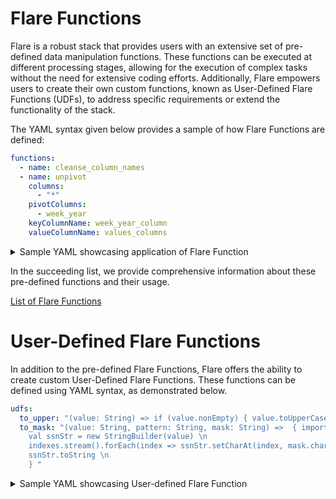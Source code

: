 # Flare Functions

Flare is a robust stack that provides users with an extensive set of pre-defined data manipulation functions. These functions can be executed at different processing stages, allowing for the execution of complex tasks without the need for extensive coding efforts. Additionally, Flare empowers users to create their own custom functions, known as User-Defined Flare Functions (UDFs), to address specific requirements or extend the functionality of the stack. 

The YAML syntax given below provides a sample of how Flare Functions are defined:

```yaml
functions: 
  - name: cleanse_column_names
  - name: unpivot 
    columns: 
      - "*" 
    pivotColumns:
      - week_year
    keyColumnName: week_year_column 
    valueColumnName: values_columns
```

<details>
<summary>Sample YAML showcasing application of Flare Function</summary>

```yaml
version: v1
name: wf-sample
type: workflow
workflow:
  dag:
    - name: sample
      spec:
        stack: flare:3.0
        flare:
          driver:    
            coreLimit: 12000m
            cores: 2
            memory: 12000m
          executor:
            coreLimit: 12000m
            cores: 4
            instances: 3
            memory: 22000m        
          job:
            inputs:
              - name: input 
                dataset: dataos://thirdparty01:analytics/survey_unpivot/unpivot_data.csv
                format: csv

            logLevel: INFO
            outputs:
              - name: clustered_records
                dataset: dataos://icebase:sample/unpivot_data_02?acl=rw
                format: Iceberg
                description: unpivotdata
                options:
                  saveMode: overwrite
                  sort:
                    mode: global
                    columns:
                      - name: week_year_column
                        order: desc
                  iceberg:
                    properties:
                      write.format.default: parquet
                      write.metadata.compression-codec: gzip
                    partitionSpec:
                      - type: bucket # hour, day, month, year, identity, bucket
                        column: week_year_column
                        numBuckets: 2
                title: unpivot data

            steps:
                - sequence:
                    - name: select_all_column
                      sql: Select * from input
# Flare Functions 
                      functions: 
                        - name: cleanse_column_names
                        - name: unpivot 
                          columns: 
                            - "*" 
                          pivotColumns:
                            - week_year
                          keyColumnName: week_year_column 
                          valueColumnName: values_columns
                    - name: clustered_records
                      sql: SELECT * FROM select_all_column CLUSTER BY week_year_column

          sparkConf:
            - spark.sql.extensions: org.apache.iceberg.spark.extensions.IcebergSparkSessionExtensions
```
</details>

In the succeeding list, we provide comprehensive information about these pre-defined functions and their usage.

[List of Flare Functions](./functions/list.md)

# User-Defined Flare Functions

In addition to the pre-defined Flare Functions, Flare offers the ability to create custom User-Defined Flare Functions. These functions can be defined using YAML syntax, as demonstrated below.

```yaml
udfs:
  to_upper: "(value: String) => if (value.nonEmpty) { value.toUpperCase() } else { \"\" }"
  to_mask: "(value: String, pattern: String, mask: String) =>  { import io.dataos.flare.functions.utils.Utils \n val indexes = Utils.findCharIndex(pattern, mask) \n
    val ssnStr = new StringBuilder(value) \n
    indexes.stream().forEach(index => ssnStr.setCharAt(index, mask.charAt(0))) \n
    ssnStr.toString \n
    } "
```

<details><summary>Sample YAML showcasing User-defined Flare Function</summary>

```yaml
version: v1
name: cnt-city-udf-ingestion-001
type: workflow
tags:
- Connect
- City
description: The job ingests city data from dropzone into raw zone
workflow:
  title: Connect City
  dag:
  - name: city-ingestion-udf-01
    title: City Dimension Ingester
    description: The job ingests city data from dropzone into raw zone
    spec:
      tags:
      - Connect
      - City
      stack: flare:3.0
      compute: runnable-default
      flare:
        job:
          explain: true
          inputs:
           - name: cities
             dataset: dataos://icebase:retail/city
             format: Iceberg
# User Defined Flare Functions
          udfs:
            to_upper: "(value: String) => if (value.nonEmpty) { value.toUpperCase() } else { \"\" }"
            to_mask: "(value: String, pattern: String, mask: String) =>  { import io.dataos.flare.functions.utils.Utils \n val indexes = Utils.findCharIndex(pattern, mask) \n
              val ssnStr = new StringBuilder(value) \n
              indexes.stream().forEach(index => ssnStr.setCharAt(index, mask.charAt(0))) \n
              ssnStr.toString \n
              } "

          logLevel: INFO
          outputs:
            - name: out001
              depot: dataos://icebase:retailsample?acl=rw
          steps:
          - sink:
              - sequenceName: finalDf
                datasetName: udf_cities_01
                outputName: out001
                outputType: Iceberg
                description: City data ingested from external csv
                outputOptions:
                  saveMode: overwrite
                  iceberg:
                    properties:
                      write.format.default: parquet
                      write.metadata.compression-codec: gzip
                  partitionSpec:
                    - type: identity
                      column: version

            sequence:
              - name: finalDf
                sql: SELECT *, to_upper(city_name) as city_name_upper, to_mask(city_id, 'xx###', 'X') as mask_city_id FROM cities
```
</details>